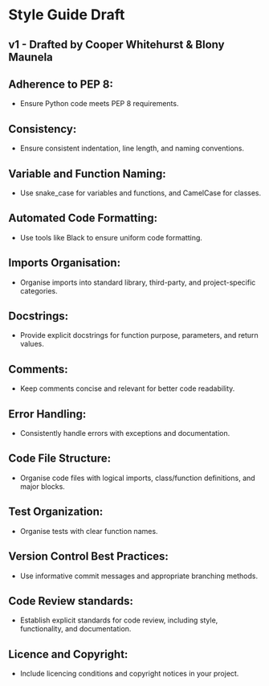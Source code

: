 # Style Guide Draft

## v1 - Drafted by Cooper Whitehurst & Blony Maunela

## Adherence to PEP 8:

- Ensure Python code meets PEP 8 requirements.

## Consistency:

- Ensure consistent indentation, line length, and naming conventions.

## Variable and Function Naming:

- Use snake_case for variables and functions, and CamelCase for classes.

## Automated Code Formatting:

- Use tools like Black to ensure uniform code formatting.

## Imports Organisation:

- Organise imports into standard library, third-party, and project-specific categories.

## Docstrings:

- Provide explicit docstrings for function purpose, parameters, and return values.

## Comments:

- Keep comments concise and relevant for better code readability.

## Error Handling:

- Consistently handle errors with exceptions and documentation.

## Code File Structure:

- Organise code files with logical imports, class/function definitions, and major blocks.

## Test Organization:

- Organise tests with clear function names.

## Version Control Best Practices:

- Use informative commit messages and appropriate branching methods.

## Code Review standards:

- Establish explicit standards for code review, including style, functionality, and documentation.

## Licence and Copyright:

- Include licencing conditions and copyright notices in your project.
